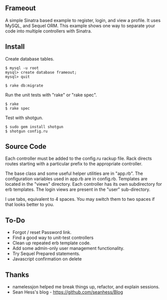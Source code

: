 Frameout
--------

A simple Sinatra based example to register, login, and view a profile. It uses MySQL, and Sequel ORM. This example shows one way to separate your code into multiple controllers with Sinatra.

Install
-------

Create database tables.

	$ mysql -u root
	mysql> create database frameout;
	mysql> quit
	
	$ rake db:migrate

Run the unit tests with "rake" or "rake spec".

	$ rake
	$ rake spec

Test with shotgun.

	$ sudo gem install shotgun
	$ shotgun config.ru

Source Code
-----------

Each controller must be added to the config.ru rackup file. Rack directs routes starting with a particular prefix to the appropriate controller. 

The base class and some useful helper utilities are in "app.rb". The configuration variables used in app.rb are in config.rb. Templates are located in the "views" directory. Each controller has its own subdirectory for erb templates. The login views are present in the "user" sub-directory.

I use tabs, equivalent to 4 spaces. You may switch them to two spaces if that looks better to you.

To-Do
-----

- Forgot / reset Password link.
- Find a good way to unit-test controllers
- Clean up repeated erb template code.
- Add some admin-only user management functionality.
- Try Sequel Prepared statements.
- Javascript confirmation on delete

Thanks
------

- namelessjon helped me break things up, refactor, and explain sessions.
- Sean Hess's blog - https://github.com/seanhess/Blog